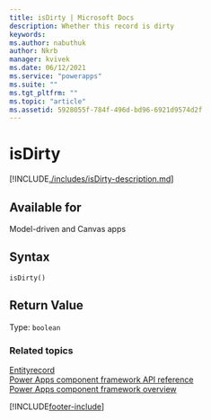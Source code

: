 ```yaml
---
title: isDirty | Microsoft Docs
description: Whether this record is dirty
keywords:
ms.author: nabuthuk
author: Nkrb
manager: kvivek
ms.date: 06/12/2021
ms.service: "powerapps"
ms.suite: ""
ms.tgt_pltfrm: ""
ms.topic: "article"
ms.assetid: 5928055f-784f-496d-bd96-6921d9574d2f
---
```


# isDirty

[!INCLUDE[./includes/isDirty-description.md](./includes/isDirty-description.md)]

## Available for

Model-driven and Canvas apps

## Syntax

`isDirty()`

## Return Value

Type: `boolean`

### Related topics

[Entityrecord](../entityrecord.md)<br/>
[Power Apps component framework API reference](../../reference/index.md)<br/>
[Power Apps component framework overview](../../overview.md)

[!INCLUDE[footer-include](../../../../includes/footer-banner.md)]
